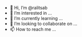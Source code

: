 - 👋 Hi, I’m @ralitsab
- 👀 I’m interested in ...
- 🌱 I’m currently learning ...
- 💞️ I’m looking to collaborate on ...
- 📫 How to reach me ...

<!---
ralitsab/ralitsab is a ✨ special ✨ repository because its `README.md` (this file) appears on your GitHub profile.
You can click the Preview link to take a look at your changes.
--->
